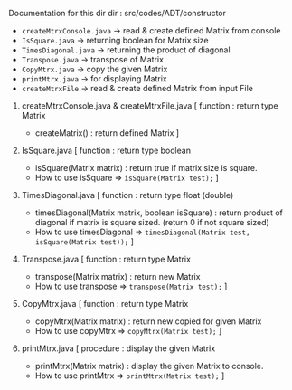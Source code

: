 Documentation for this dir
dir : src/codes/ADT/constructor

- `createMtrxConsole.java` -> read & create defined Matrix from console
- `IsSquare.java` -> returning boolean for Matrix size
- `TimesDiagonal.java` -> returning the product of diagonal
- `Transpose.java` -> transpose of Matrix
- `CopyMtrx.java` -> copy the given Matrix
- `printMtrx.java` -> for displaying Matrix
- `createMtrxFile` -> read & create defined Matrix from input File

1. createMtrxConsole.java & createMtrxFile.java [
    function : return type Matrix
    - createMatrix() : return defined Matrix
]

2. IsSquare.java [
    function : return type boolean
    - isSquare(Matrix matrix) : return true if matrix size is square.
    * How to use isSquare => `isSquare(Matrix test);`
]

3. TimesDiagonal.java [
    function : return type float (double)
    - timesDiagonal(Matrix matrix, boolean isSquare) : return product of diagonal if matrix is square sized. (return 0 if not square sized)

    * How to use timesDiagonal => `timesDiagonal(Matrix test, isSquare(Matrix test));`
]

4. Transpose.java [
    function : return type Matrix
    - transpose(Matrix matrix) : return new Matrix

    * How to use transpose => `transpose(Matrix test);`
]

5. CopyMtrx.java [
    function : return type Matrix
    - copyMtrx(Matrix matrix) : return new copied for given Matrix

    * How to use copyMtrx => `copyMtrx(Matrix test);`
]

6. printMtrx.java [
    procedure : display the given Matrix
    - printMtrx(Matrix matrix) : display the given Matrix to console.

    * How to use printMtrx => `printMtrx(Matrix test);`
]